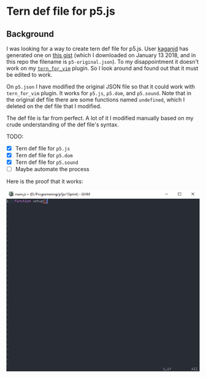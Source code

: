 # Tern def file for p5.js

## Background

I was looking for a way to create tern def file for p5.js. User [kaganjd](https://gist.github.com/kaganjd) has generated one on [this gist](https://gist.github.com/kaganjd/c1c88b17063cf53651b0f2c42218de5c) (which I downloaded on January 13 2018, and in this repo the filename is `p5-original.json`). To my disappointment it doesn't work on my [`tern_for_vim`](https://github.com/ternjs/tern_for_vim) plugin. So I look around and found out that it must be edited to work.

On `p5.json` I have modified the original JSON file so that it could work with `tern_for_vim` plugin. It works for `p5.js`, `p5.dom`, and `p5.sound`. Note that in the original def file there are some functions named `undefined`, which I deleted on the def file that I modified. 

The def file is far from perfect. A lot of it I modified manually based on my crude understanding of the def file's syntax.

TODO:
- [x] Tern def file for `p5.js`
- [x] Tern def file for `p5.dom`
- [x] Tern def file for `p5.sound`
- [ ] Maybe automate the process

Here is the proof that it works:

![preview](./img/tern-for-p5.gif)